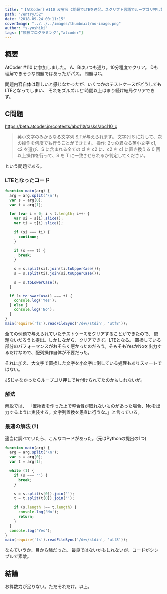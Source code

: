 ```yaml
---
title: "【AtCoder】#110 反省会 C問題でLTEを連発。スクリプト言語でループゴリ押し計算はキツい"
path: "/entry/52"
date: "2018-09-24 00:11:15"
coverImage: "../../../images/thumbnail/no-image.png"
author: "s-yoshiki"
tags: ["競技プログラミング","atcoder"]
---
```


## 概要

AtCoder #110 に参加しました。
A、Bはいつも通り。10分程度でクリア。
Dも理解できそうな問題ではあったがパス。
問題はC。

問題内容自体は難しいと感じなかったが、いくつかのテストケースがどうしてもLTEとなってしまい、
それをズルズルと1時間以上はまり続け結局クリアできず。

## C問題

https://beta.atcoder.jp/contests/abc110/tasks/abc110_c

<blockquote>英小文字のみからなる文字列 S,Tが与えられます。
文字列 S に対して、次の操作を何度でも行うことができます。
操作: 2つの異なる英小文字
c1, c2 を選び、S に含まれる全ての c1 を c2 に、c2 を c1 に置き換える
0 回以上操作を行って、S を T に一致させられるか判定してください。</blockquote>

という問題である。

### LTEとなったコード

```js
function main(arg) {
  arg = arg.split('\n');
  var s = arg[0];
  var t = arg[1];

  for (var i = 0; i < t.length; i++) {
    var si = s[i].slice();
    var ti = t[i].slice();

    if (si === ti) {
      continue;
    }

    if (s === t) {
      break;
    }

    s = s.split(si).join(ti.toUpperCase());
    s = s.split(ti).join(si.toUpperCase());

    s = s.toLowerCase();
  }

  if (s.toLowerCase() === t) {
    console.log('Yes');
  } else {
    console.log('No');
  }
}
main(require('fs').readFileSync('/dev/stdin', 'utf8'));
```

全ての例題で与えられていたテストケースをクリアすることができたので、
問題ないだろうと提出。しかしながら、クリアできず。LTEとなる。
置換している部分のパフォーマンスがおそらく悪かったのだろう。そもそもYesかNoを出力するだけなので、配列操作自体が不要だった。

それに加え、大文字で置換した文字を小文字に倒している処理もありスマートではない。

JSじゃなかったらループゴリ押しで片付けられてたのかもしれないが。

### 解法

解説では、
「置換表を作った上で整合性が取れないものがあった場合、Noを出力するように実装する。文字列置換を愚直に行うな。」と言っている。

### 最速の解法 (?)

適当に調べていたら、こんなコードがあった。(元はPythonの提出の1つ)

```js
function main(arg) {
  arg = arg.split('\n');
  var s = arg[0];
  var t = arg[1];

  while (1) {
    if (s === '') {
      break;
    }

    s = s.split(s[0]).join('');
    t = t.split(t[0]).join('');

    if (s.length !== t.length) {
      console.log('No');
      return;
    }
  }
  console.log('Yes');
}
main(require('fs').readFileSync('/dev/stdin', 'utf8'));
```

なんていうか、目から鱗だった。
最良ではないかもしれないが、コードがシンプルで素敵。

## 結論

お算数力が足りない。ただそれだけ。以上。

